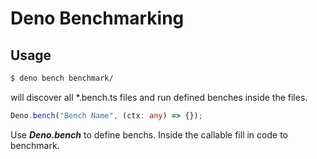 # Deno Benchmarking

## Usage

```sh
$ deno bench benchmark/
```

will discover all *.bench.ts files and run defined benches inside the files.

```ts
Deno.bench("Bench Name", (ctx: any) => {});
```

Use ***Deno.bench*** to define benchs. Inside the callable fill in code to benchmark.